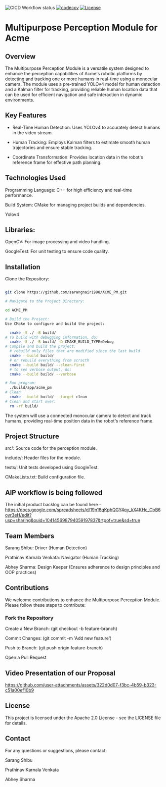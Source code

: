 ![CICD Workflow status](https://github.com/sarangnair1998/ACME_PM/actions/workflows/run-unit-test-and-upload-codecov.yml/badge.svg) 
[![codecov](https://codecov.io/gh/sarangnair1998/ACME_PM/branch/main/graph/badge.svg)](https://codecov.io/gh/sarangnair1998/ACME_PM) 
[![License](https://img.shields.io/badge/license-MIT-blue.svg)](LICENSE)


# Multipurpose Perception Module for Acme

## Overview

The Multipurpose Perception Module is a versatile system designed to enhance the perception capabilities of Acme's robotic platforms by detecting and tracking one or more humans in real-time using a monocular camera. The module uses a pre-trained YOLOv4 model for human detection and a Kalman filter for tracking, providing reliable human location data that can be used for efficient navigation and safe interaction in dynamic environments.

## Key Features

- Real-Time Human Detection: Uses YOLOv4 to accurately detect humans in the video stream.

- Human Tracking: Employs Kalman filters to estimate smooth human trajectories and ensure stable tracking.

- Coordinate Transformation: Provides location data in the robot's reference frame for effective path planning.

## Technologies Used

Programming Language: C++ for high efficiency and real-time performance.

Build System: CMake for managing project builds and dependencies.

Yolov4

## Libraries:

OpenCV: For image processing and video handling.

GoogleTest: For unit testing to ensure code quality.


## Installation

Clone the Repository:

```bash

git clone https://github.com/sarangnair1998/ACME_PM.git

# Navigate to the Project Directory:

cd ACME_PM

# Build the Project:
Use CMake to configure and build the project:

  cmake -S ./ -B build/
# To build with debugging information, do:
  cmake -S ./ -B build/ -D CMAKE_BUILD_TYPE=Debug
# Compile and build the project:
  # rebuild only files that are modified since the last build
  cmake --build build/
  # or rebuild everything from scracth
  cmake --build build/ --clean-first
  # to see verbose output, do:
  cmake --build build/ --verbose

# Run program:
  ./build/app/acme_pm
# Clean
  cmake --build build/ --target clean
# Clean and start over:
  rm -rf build/
```

The system will use a connected monocular camera to detect and track humans, providing real-time position data in the robot's reference frame.

## Project Structure

src/: Source code for the perception module.

include/: Header files for the module.

tests/: Unit tests developed using GoogleTest.

CMakeLists.txt: Build configuration file.

## AIP workflow is being followed

The initial product backlog can be found here - https://docs.google.com/spreadsheets/d/19n18qKphQGY4qy_kX4KHc_CbB6oyr3eH/edit?usp=sharing&ouid=104145698794059197837&rtpof=true&sd=true

## Team Members

Sarang Shibu: Driver (Human Detection)

Prathinav Karnala Venkata: Navigator (Human Tracking)

Abhey Sharma: Design Keeper (Ensures adherence to design principles and OOP practices)

## Contributions

We welcome contributions to enhance the Multipurpose Perception Module. Please follow these steps to contribute:

### Fork the Repository

Create a New Branch: (git checkout -b feature-branch)

Commit Changes: (git commit -m 'Add new feature')

Push to Branch: (git push origin feature-branch)

Open a Pull Request

## Video Presentation of our Proposal



https://github.com/user-attachments/assets/322d0d07-f3bc-4b59-b323-c51a00ef10b9




## License

This project is licensed under the Apache 2.0 License - see the LICENSE file for details.

## Contact

For any questions or suggestions, please contact:

Sarang Shibu

Prathinav Karnala Venkata

Abhey Sharma
